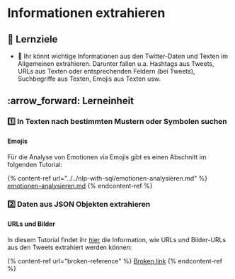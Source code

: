 # Informationen extrahieren

## :dart: Lernziele

*   :dart: Ihr könnt wichtige Informationen aus den Twitter-Daten und Texten im Allgemeinen extrahieren. Darunter fallen u.a. Hashtags aus Tweets, URLs aus Texten oder entsprechenden Feldern (bei Tweets), Suchbegriffe aus Texten, Emojis aus Texten usw.



## :arrow\_forward: Lerneinheit

### :one: In Texten nach bestimmten Mustern oder Symbolen suchen

#### Emojis

Für die Analyse von Emotionen via Emojis gibt es einen Abschnitt im folgenden Tutorial:

{% content-ref url="../../nlp-with-sql/emotionen-analysieren.md" %}
[emotionen-analysieren.md](../../nlp-with-sql/emotionen-analysieren.md)
{% endcontent-ref %}

### :two: Daten aus JSON Objekten extrahieren

#### URLs und Bilder

In diesem Tutorial findet ihr [hier](broken-reference) die Information, wie URLs und Bilder-URLs aus den Tweets extrahiert werden können:

{% content-ref url="broken-reference" %}
[Broken link](broken-reference)
{% endcontent-ref %}
